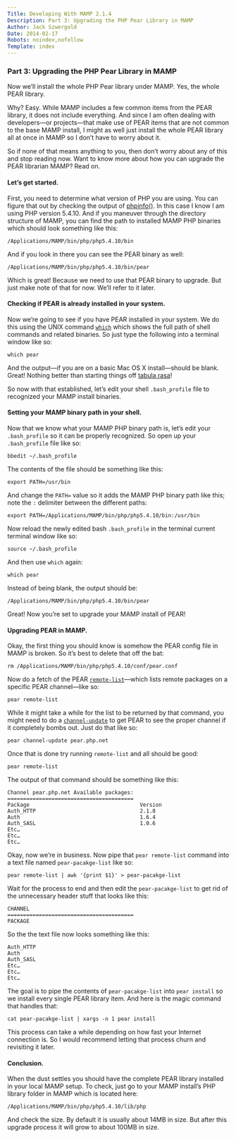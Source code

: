 ```yaml
---
Title: Developing With MAMP 2.1.4
Description: Part 3: Upgrading the PHP Pear Library in MAMP
Author: Jack Szwergold
Date: 2014-02-17
Robots: noindex,nofollow
Template: index
---
```


### Part 3: Upgrading the PHP Pear Library in MAMP

Now we’ll install the whole PHP Pear library under MAMP. Yes, the whole PEAR library.

Why? Easy. While MAMP includes a few common items from the PEAR library, it does not include everything. And since I am often dealing with developers—or projects—that make use of PEAR items that are not common to the base MAMP install, I might as well just install the whole PEAR library all at once in MAMP so I don’t have to worry about it.

So if none of that means anything to you, then don’t worry about any of this and stop reading now. Want to know more about how you can upgrade the PEAR librarian MAMP? Read on.

#### Let’s get started.

First, you need to determine what version of PHP you are using. You can figure that out by checking the output of [phpinfo()][1]. In this case I know I am using PHP version 5.4.10. And if you maneuver through the directory structure of MAMP, you can find the path to installed MAMP PHP binaries which should look something like this:

	/Applications/MAMP/bin/php/php5.4.10/bin

And if you look in there you can see the PEAR binary as well:

	/Applications/MAMP/bin/php/php5.4.10/bin/pear

Which is great! Because we need to use that PEAR binary to upgrade. But just make note of that for now. We’ll refer to it later.

#### Checking if PEAR is already installed in your system.

Now we’re going to see if you have PEAR installed in your system. We do this using the UNIX command [`which`][2] which shows the full path of shell commands and related binaries. So just type the following into a terminal window like so:

	which pear

And the output—if you are on a basic Mac OS X install—should be blank. Great! Nothing better than starting things off [tabula rasa][3]!

So now with that established, let’s edit your shell `.bash_profile` file to recognized your MAMP install binaries.

#### Setting your MAMP binary path in your shell.

Now that we know what your MAMP PHP binary path is, let’s edit your `.bash_profile` so it can be properly recognized. So open up your `.bash_profile` file like so:

	bbedit ~/.bash_profile

The contents of the file should be something like this:

	export PATH=/usr/bin

And change the `PATH=` value so it adds the MAMP PHP binary path like this; note the `:` delimiter between the different paths:

	export PATH=/Applications/MAMP/bin/php/php5.4.10/bin:/usr/bin

Now reload the newly edited bash `.bash_profile` in the terminal current terminal window like so:

	source ~/.bash_profile

And then use `which` again:

	which pear

Instead of being blank, the output should be:

	/Applications/MAMP/bin/php/php5.4.10/bin/pear

Great! Now you’re set to upgrade your MAMP install of PEAR!

#### Upgrading PEAR in MAMP.

Okay, the first thing you should know is somehow the PEAR config file in MAMP is broken. So it’s best to delete that off the bat:

	rm /Applications/MAMP/bin/php/php5.4.10/conf/pear.conf

Now do a fetch of the PEAR [`remote-list`][4]—which lists remote packages on a specific PEAR channel—like so:

	pear remote-list

While it might take a while for the list to be returned by that command, you might need to do a [`channel-update`][5] to get PEAR to see the proper channel if it completely bombs out. Just do that like so:

	pear channel-update pear.php.net

Once that is done try running `remote-list` and all should be good:

	pear remote-list

The output of that command should be something like this:

	Channel pear.php.net Available packages:
	========================================
	Package                                   Version
	Auth_HTTP                                 2.1.8
	Auth                                      1.6.4
	Auth_SASL                                 1.0.6
	Etc…
	Etc…
	Etc…

Okay, now we’re in business. Now pipe that `pear remote-list` command into a text file named `pear-pacakge-list` like so:

	pear remote-list | awk '{print $1}' > pear-pacakge-list

Wait for the process to end and then edit the `pear-pacakge-list` to get rid of the unnecessary header stuff that looks like this:

	CHANNEL
	========================================
	PACKAGE

So the the text file now looks something like this:

	Auth_HTTP
	Auth
	Auth_SASL
	Etc…
	Etc…
	Etc…

The goal is to pipe the contents of `pear-pacakge-list` into `pear install` so we install every single PEAR library item. And here is the magic command that handles that:

	cat pear-pacakge-list | xargs -n 1 pear install

This process can take a while depending on how fast your Internet connection is. So I would recommend letting that process churn and revisiting it later.

#### Conclusion.

When the dust settles you should have the complete PEAR library installed in your local MAMP setup. To check, just go to your MAMP install’s PHP library folder in MAMP which is located here:

	/Applications/MAMP/bin/php/php5.4.10/lib/php

And check the size. By default it is usually about 14MB in size. But after this upgrade process it will grow to about 100MB in size.

[1]: http://us3.php.net/phpinfo "Info on phpinfo()."
[2]: http://unixhelp.ed.ac.uk/CGI/man-cgi?which "Info on the Unix 'which' command."
[3]: http://en.wiktionary.org/wiki/tabula_rasa "Dictionary definition of tabula rasa."
[4]: http://pear.php.net/manual/en/pyrus.commands.remotelist.php "Info on the pear 'remote-list' command."
[5]: http://pear.php.net/manual/en/guide.users.commandline.commands.php "Info on pear commands inkling 'channel-update'."